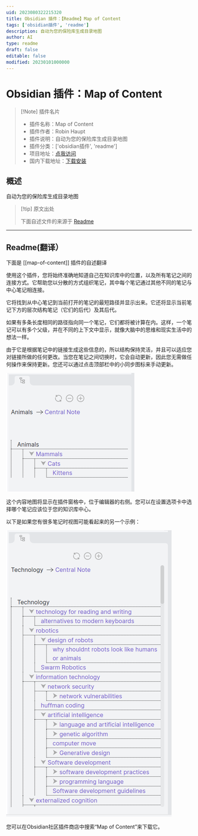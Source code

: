 ```yaml
---
uid: 2023080322215320
title: Obsidian 插件：【Readme】Map of Content
tags: ['obsidian插件', 'readme']
description: 自动为您的保险库生成目录地图
author: AI
type: readme
draft: false
editable: false
modified: 20230101000000
---
```


# Obsidian 插件：Map of Content

> [!Note] 插件名片
> - 插件名称：Map of Content
> - 插件作者：Robin Haupt
> - 插件说明：自动为您的保险库生成目录地图
> - 插件分类：['obsidian插件', 'readme']
> - 项目地址：[点我访问](https://github.com/Robin-Haupt-1/Obsidian-Map-of-Content)
> - 国内下载地址：[下载安装](https://pkmer.cn/products/plugin/pluginMarket/?map-of-content)

## 概述

自动为您的保险库生成目录地图



> [!tip] 原文出处
> 
>下面自述文件的来源于 [Readme](https://ghproxy.net/https://raw.githubusercontent.com/Robin-Haupt-1/Obsidian-Map-of-Content/main/README.md)
> 

---

## Readme(翻译）

下面是 [[map-of-content]] 插件的自述翻译


使用这个插件，您将始终准确地知道自己在知识库中的位置，以及所有笔记之间的连接方式。它帮助您以分散的方式组织笔记，其中每个笔记通过其他不同的笔记与中心笔记相连接。

它将找到从中心笔记到当前打开的笔记的最短路径并显示出来。它还将显示当前笔记下方的层次结构笔记（它们的后代）及其后代。

如果有多条长度相同的路径指向同一个笔记，它们都将被计算在内。这样，一个笔记可以有多个父级，并在不同的上下文中显示，就像大脑中的思维和现实生活中的想法一样。

由于它是根据笔记中的链接生成这些信息的，所以结构保持灵活，并且可以适应您对链接所做的任何更改。当您在笔记之间切换时，它会自动更新，因此您无需做任何操作来保持更新。您还可以通过点击顶部栏中的小同步图标来手动更新。

![内容地图示例](https://raw.githubusercontent.com/Robin-Haupt-1/Obsidian-Map-of-Content/main/doc/view.png "内容地图示例")

这个内容地图将显示在插件窗格中，位于编辑器的右侧。您可以在设置选项卡中选择哪个笔记应该位于您的知识库中心。

以下是如果您有很多笔记时视图可能看起来的另一个示例：

![第二个示例的内容地图](https://raw.githubusercontent.com/Robin-Haupt-1/Obsidian-Map-of-Content/main/doc/example%203.png "第二个示例的内容地图")

您可以在Obsidian社区插件商店中搜索“Map of Content”来下载它。



